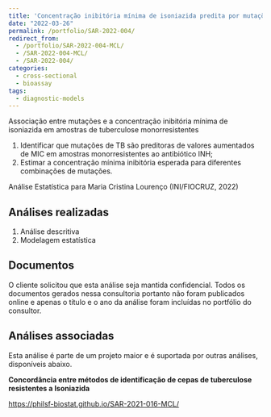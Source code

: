 ```yaml
---
title: 'Concentração inibitória mínima de isoniazida predita por mutações em amostras de tuberculose monorresistentes'
date: "2022-03-26"
permalink: /portfolio/SAR-2022-004/
redirect_from:
  - /portfolio/SAR-2022-004-MCL/
  - /SAR-2022-004-MCL/
  - /SAR-2022-004/
categories:
  - cross-sectional
  - bioassay
tags:
  - diagnostic-models
---
```


Associação entre mutações e a concentração inibitória mínima de isoniazida em amostras de tuberculose monorresistentes

1. Identificar que mutações de TB são preditoras de valores aumentados de MIC em amostras monorresistentes ao antibiótico INH;
1. Estimar a concentração mínima inibitória esperada para diferentes combinações de mutações.

Análise Estatística para Maria Cristina Lourenço (INI/FIOCRUZ, 2022)

## Análises realizadas

1. Análise descritiva
1. Modelagem estatística

## Documentos

<!-- O cliente solicitou que esta análise seja mantida confidencial até uma futura data, determinada pelo próprio cliente. -->
<!-- Todos os documentos gerados nessa consultoria portanto não foram publicados online e apenas o título e o ano da análise foram incluídas no portfólio do consultor. -->
<!-- Após a data acordada, os documentos serão disponibilizados. -->

O cliente solicitou que esta análise seja mantida confidencial.
Todos os documentos gerados nessa consultoria portanto não foram publicados online e apenas o título e o ano da análise foram incluídas no portfólio do consultor.

<!-- ### Plano Analítico (SAP) -->

<!-- - [PDF][sap] -->

<!-- ### Relatório de Análise Estatística (SAR) -->

<!-- - [PDF][sar] -->

## Análises associadas

Esta análise é parte de um projeto maior e é suportada por outras análises, disponíveis abaixo.

**Concordância entre métodos de identificação de cepas de tuberculose resistentes a Isoniazida**

<https://philsf-biostat.github.io/SAR-2021-016-MCL/>

<!-- --- -->

[sap]: /files/SAP-2022-004-MCL-v01.pdf
[sar]: /files/SAR-2022-004-MCL-v01.pdf
